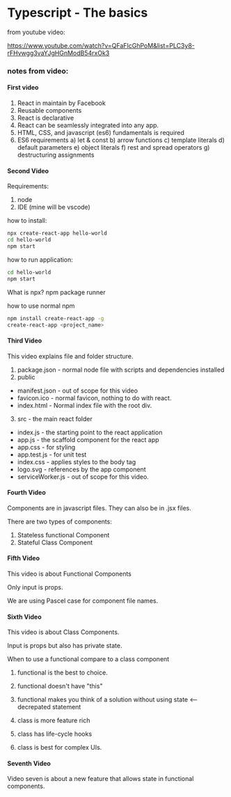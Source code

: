# Typescript - The basics

from youtube video:

https://www.youtube.com/watch?v=QFaFIcGhPoM&list=PLC3y8-rFHvwgg3vaYJgHGnModB54rxOk3


### notes from video:


#### First video

1) React in maintain by Facebook
2) Reusable components
3) React is declarative
4) React can be seamlessly integrated into any app.
5) HTML, CSS, and javascript (es6) fundamentals is required
6) ES6 requirements
    a) let & const
    b) arrow functions
    c) template literals
    d) default parameters
    e) object literals
    f) rest and spread operators
    g) destructuring assignments


#### Second Video

Requirements:
1) node
2) IDE (mine will be vscode)

how to install:

```bash
npx create-react-app hello-world
cd hello-world
npm start
```

how to run application:

```bash
cd hello-world
npm start
```


What is npx?
npm package runner


how to use normal npm

```bash
npm install create-react-app -g
create-react-app <project_name>
```

#### Third Video

This video explains file and folder structure.

1) package.json - normal node file with scripts and dependencies installed
2) public
- manifest.json - out of scope for this video
- favicon.ico - normal favicon, nothing to do with react.
- index.html - Normal index file with the root div.
3) src - the main react folder
- index.js - the starting point to the react application
- app.js - the scaffold component for the react app
- app.css - for styling
- app.test.js - for unit test
- index.css - applies styles to the body tag
- logo.svg - references by the app component
- serviceWorker.js - out of scope for this video.

#### Fourth Video

Components are in javascript files. They can also be in .jsx files.

There are two types of components:
1) Stateless functional Component
2) Stateful Class Component

#### Fifth Video

This video is about Functional Components

Only input is props.

We are using Pascel case for component file names.

#### Sixth Video

This video is about Class Components.

Input is props but also has private state.

When to use a functional compare to a class component

1) functional is the best to choice.
2) functional doesn't have "this"
3) functional makes you think of a solution without using state <-- decrepated statement

4) class is more feature rich
5) class has life-cycle hooks
6) class is best for complex UIs.

#### Seventh Video

Video seven is about a new feature that allows state in functional components.








